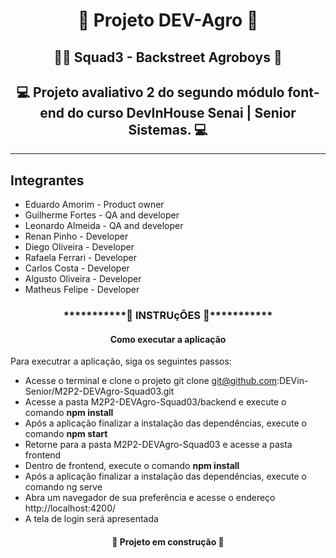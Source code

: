 <h1 align="center"> 🚜 Projeto DEV-Agro 🚜</h1>
<h2 align="center">🕺🏿 Squad3 - Backstreet Agroboys 🕺</h2>
<h2 align="center"> 💻 Projeto avaliativo 2 do segundo módulo font-end do curso DevInHouse Senai | Senior Sistemas. 💻</h2>
<hr>
<h2>Integrantes</h2>
<ul>
    <li>Eduardo Amorim - Product owner</li>
    <li>Guilherme Fortes - QA and developer</li>
    <li>Leonardo Almeida - QA and developer</li>
    <li>Renan Pinho - Developer</li>
    <li>Diego Oliveira - Developer</li>
    <li>Rafaela Ferrari - Developer</li>
    <li>Carlos Costa - Developer</li>
    <li>Algusto Oliveira - Developer</li>
    <li>Matheus Felipe - Developer</li>
</ul>

<h3 align="center">***********🔧 INSTRUçÕES 🔧***********</h3>
<h4 align="center">Como executar a aplicação</h4>

Para executrar a aplicação, siga os seguintes passos:

* Acesse o terminal e clone o projeto git clone git@github.com:DEVin-Senior/M2P2-DEVAgro-Squad03.git
* Acesse a pasta M2P2-DEVAgro-Squad03/backend e execute o comando **npm install**
* Após a aplicação finalizar a instalação das dependências, execute o comando **npm start**
* Retorne para a pasta M2P2-DEVAgro-Squad03 e acesse a pasta frontend
* Dentro de frontend, execute o comando **npm install**
* Após a aplicação finalizar a instalação das dependências, execute o comando ng serve
* Abra um navegador de sua preferência e acesse o endereço http://localhost:4200/
* A tela de login será apresentada


<h4 align="center"> 🚧 Projeto em construção 🚧</h4>